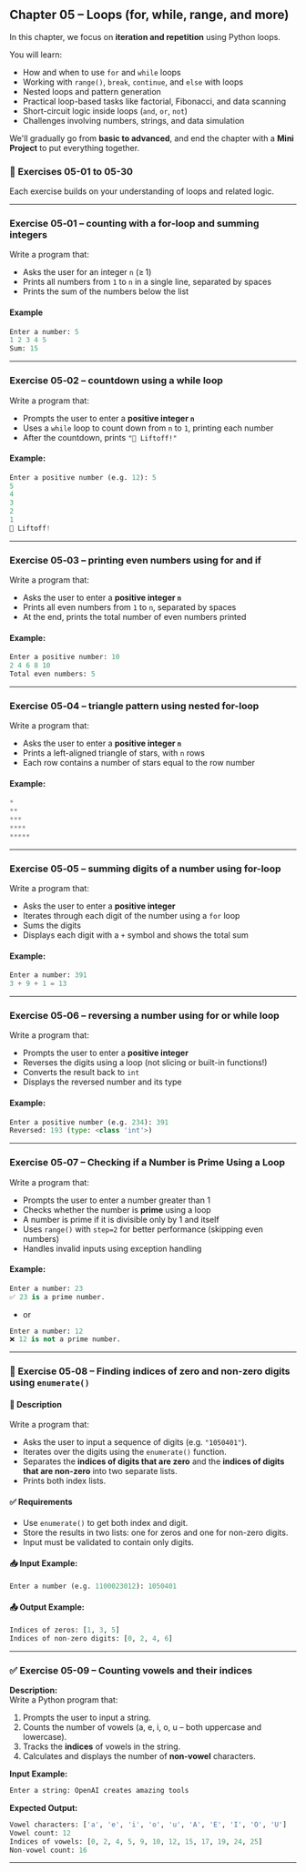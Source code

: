 ## Chapter 05 – Loops (for, while, range, and more)

In this chapter, we focus on **iteration and repetition** using Python loops.

You will learn:
- How and when to use `for` and `while` loops
- Working with `range()`, `break`, `continue`, and `else` with loops
- Nested loops and pattern generation
- Practical loop-based tasks like factorial, Fibonacci, and data scanning
- Short-circuit logic inside loops (`and`, `or`, `not`)
- Challenges involving numbers, strings, and data simulation

We'll gradually go from **basic to advanced**, and end the chapter with a **Mini Project** to put everything together.


### 🔁 Exercises 05-01 to 05-30

Each exercise builds on your understanding of loops and related logic.

---
### Exercise 05‑01 – counting with a for‑loop and summing integers

Write a program that:

- Asks the user for an integer `n` (≥ 1)
- Prints all numbers from `1` to `n` in a single line, separated by spaces
- Prints the sum of the numbers below the list

#### Example
```python
Enter a number: 5
1 2 3 4 5
Sum: 15
```
---
### Exercise 05‑02 – countdown using a while loop

Write a program that:

- Prompts the user to enter a **positive integer `n`**
- Uses a `while` loop to count down from `n` to `1`, printing each number
- After the countdown, prints `"🚀 Liftoff!"`

#### Example:
```python
Enter a positive number (e.g. 12): 5
5
4
3
2
1
🚀 Liftoff!
```
---
### Exercise 05‑03 – printing even numbers using for and if

Write a program that:

- Asks the user to enter a **positive integer `n`**
- Prints all even numbers from `1` to `n`, separated by spaces
- At the end, prints the total number of even numbers printed

#### Example:
```python
Enter a positive number: 10
2 4 6 8 10
Total even numbers: 5
```
---
### Exercise 05‑04 – triangle pattern using nested for-loop

Write a program that:

- Asks the user to enter a **positive integer `n`**
- Prints a left-aligned triangle of stars, with `n` rows
- Each row contains a number of stars equal to the row number

#### Example:
```python
*
**
***
****
*****
```
---
### Exercise 05‑05 – summing digits of a number using for-loop

Write a program that:

- Asks the user to enter a **positive integer**
- Iterates through each digit of the number using a `for` loop
- Sums the digits
- Displays each digit with a `+` symbol and shows the total sum

#### Example:
```python
Enter a number: 391
3 + 9 + 1 = 13
```
---
### Exercise 05‑06 – reversing a number using for or while loop

Write a program that:

- Prompts the user to enter a **positive integer**
- Reverses the digits using a loop (not slicing or built-in functions!)
- Converts the result back to `int`
- Displays the reversed number and its type

#### Example:
```python
Enter a positive number (e.g. 234): 391
Reversed: 193 (type: <class 'int'>)
```
---
### Exercise 05‑07 – Checking if a Number is Prime Using a Loop

Write a program that:

- Prompts the user to enter a number greater than 1
- Checks whether the number is **prime** using a loop
- A number is prime if it is divisible only by 1 and itself
- Uses `range()` with `step=2` for better performance (skipping even numbers)
- Handles invalid inputs using exception handling

#### Example:
```python
Enter a number: 23
✅ 23 is a prime number.
```
- or
```python
Enter a number: 12
❌ 12 is not a prime number.
```
----
### 🧮 Exercise 05‑08 – Finding indices of zero and non-zero digits using `enumerate()`

#### 📌 Description
Write a program that:
- Asks the user to input a sequence of digits (e.g. `"1050401"`).
- Iterates over the digits using the `enumerate()` function.
- Separates the **indices of digits that are zero** and the **indices of digits that are non-zero** into two separate lists.
- Prints both index lists.

#### ✅ Requirements
- Use `enumerate()` to get both index and digit.
- Store the results in two lists: one for zeros and one for non-zero digits.
- Input must be validated to contain only digits.

#### 📥 Input Example:
```python
Enter a number (e.g. 1100023012): 1050401
```

#### 📤 Output Example:
```python
Indices of zeros: [1, 3, 5]
Indices of non-zero digits: [0, 2, 4, 6]
```
---
### ✅ Exercise 05-09 – Counting vowels and their indices

**Description:**  
Write a Python program that:
1. Prompts the user to input a string.
2. Counts the number of vowels (a, e, i, o, u – both uppercase and lowercase).
3. Tracks the **indices** of vowels in the string.
4. Calculates and displays the number of **non-vowel** characters.

**Input Example:**
```python
Enter a string: OpenAI creates amazing tools
```

**Expected Output:**
```python
Vowel characters: ['a', 'e', 'i', 'o', 'u', 'A', 'E', 'I', 'O', 'U']
Vowel count: 12
Indices of vowels: [0, 2, 4, 5, 9, 10, 12, 15, 17, 19, 24, 25]
Non-vowel count: 16
```
---
